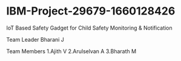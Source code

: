 # IBM-Project-29679-1660128426
IoT Based Safety Gadget for Child Safety Monitoring &amp; Notification

Team Leader 
Bharani J

Team Members
1.Ajith V
2.Arulselvan A
3.Bharath M
